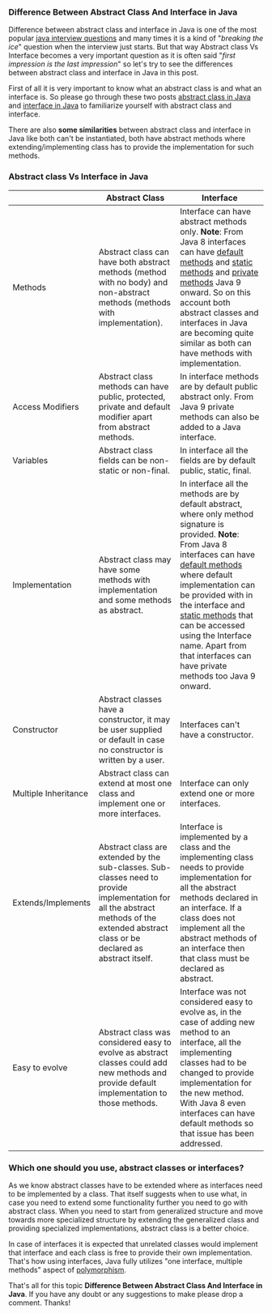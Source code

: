 ### Difference Between Abstract Class And Interface in Java

Difference between abstract class and interface in Java is one of the most popular [java interview questions](https://www.netjstech.com/2015/08/core-java-basics-interview-questions.html) and many times it is a kind of "*breaking the ice*" question when the interview just starts. But that way Abstract class Vs Interface becomes a very important question as it is often said "*first impression is the last impression*" so let's try to see the differences between abstract class and interface in Java in this post.

First of all it is very important to know what an abstract class is and what an interface is. So please go through these two posts [abstract class in Java](https://www.netjstech.com/2015/04/abstract-class-in-java.html) and [interface in Java](https://www.netjstech.com/2015/05/interface-in-java.html) to familiarize yourself with abstract class and interface.

There are also **some similarities** between abstract class and interface in Java like both can't be instantiated, both have abstract methods where extending/implementing class has to provide the implementation for such methods.

### Abstract class Vs Interface in Java

|                      | Abstract Class                                               | Interface                                                    |
| -------------------- | ------------------------------------------------------------ | ------------------------------------------------------------ |
| Methods              | Abstract class can have both abstract methods (method with no body) and non-abstract methods (methods with implementation). | Interface can have abstract methods only. **Note**: From Java 8 interfaces can have [default methods](https://www.netjstech.com/2015/05/interface-default-methods-in-java-8.html) and [static methods](https://www.netjstech.com/2015/05/interface-static-method-in-java-8.html) and [private methods](https://www.netjstech.com/2018/10/private-methods-in-java-interface.html) Java 9 onward. So on this account both abstract classes and interfaces in Java are becoming quite similar as both can have methods with implementation. |
| Access Modifiers     | Abstract class methods can have public, protected, private and default modifier apart from abstract methods. | In interface methods are by default public abstract only. From Java 9 private methods can also be added to a Java interface. |
| Variables            | Abstract class fields can be non-static or non-final.        | In interface all the fields are by default public, static, final. |
| Implementation       | Abstract class may have some methods with implementation and some methods as abstract. | In interface all the methods are by default abstract, where only method signature is provided. **Note**: From Java 8 interfaces can have [default methods](https://www.netjstech.com/2015/05/interface-default-methods-in-java-8.html) where default implementation can be provided with in the interface and [static methods](https://www.netjstech.com/2015/05/interface-static-method-in-java-8.html) that can be accessed using the Interface name. Apart from that interfaces can have private methods too Java 9 onward. |
| Constructor          | Abstract classes have a constructor, it may be user supplied or default in case no constructor is written by a user. | Interfaces can't have a constructor.                         |
| Multiple Inheritance | Abstract class can extend at most one class and implement one or more interfaces. | Interface can only extend one or more interfaces.            |
| Extends/Implements   | Abstract class are extended by the sub-classes. Sub-classes need to provide implementation for all the abstract methods of the extended abstract class or be declared as abstract itself. | Interface is implemented by a class and the implementing class needs to provide implementation for all the abstract methods declared in an interface. If a class does not implement all the abstract methods of an interface then that class must be declared as abstract. |
| Easy to evolve       | Abstract class was considered easy to evolve as abstract classes could add new methods and provide default implementation to those methods. | Interface was not considered easy to evolve as, in the case of adding new method to an interface, all the implementing classes had to be changed to provide implementation for the new method. With Java 8 even interfaces can have default methods so that issue has been addressed. |

### Which one should you use, abstract classes or interfaces?

As we know abstract classes have to be extended where as interfaces need to be implemented by a class. That itself suggests when to use what, in case you need to extend some functionality further you need to go with abstract class. When you need to start from generalized structure and move towards more specialized structure by extending the generalized class and providing specialized implementations, abstract class is a better choice.

In case of interfaces it is expected that unrelated classes would implement that interface and each class is free to provide their own implementation. That's how using interfaces, Java fully utilizes "one interface, multiple methods" aspect of [polymorphism](https://www.netjstech.com/2015/04/polymorphism-in-java.html).

That's all for this topic **Difference Between Abstract Class And Interface in Java**. If you have any doubt or any suggestions to make please drop a comment. Thanks!

